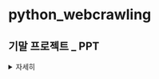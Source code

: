# python_webcrawling

## 기말 프로젝트 _ PPT


<details>
  
<summary> 자세히 </summary>

<img src="슬라이드1.PNG" height = "400" width="700">
<img src="슬라이드2.PNG" height = "400" width="700">
<img src="슬라이드3.PNG" height = "400" width="700">
<img src="슬라이드4.PNG" height = "400" width="700">
<img src="슬라이드5.PNG" height = "400" width="700">
<img src="슬라이드6.PNG" height = "400" width="700">
<img src="슬라이드7.PNG" height = "400" width="700">
<img src="슬라이드8.PNG" height = "400" width="700">
<img src="슬라이드9.PNG" height = "400" width="700">
<img src="슬라이드10.PNG" height = "400" width="700">
<img src="슬라이드11.PNG" height = "400" width="700">

</details>
